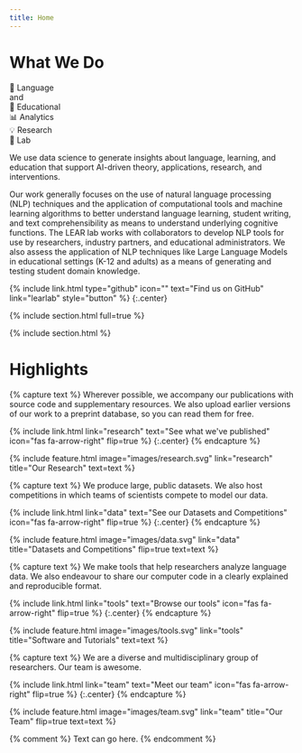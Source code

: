 ```yaml
---
title: Home
---
```


# What We Do

:speech_balloon: Language  
 and  
:school: Educational  
:bar_chart: Analytics  
:bulb: Research  
:microscope: Lab  

We use data science to generate insights about language, learning, and education that support AI-driven theory, applications, research, and interventions.

Our work generally focuses on the use of natural language processing (NLP) techniques and the application of computational tools and machine learning algorithms to better understand language learning, student writing, and text comprehensibility as means to understand underlying cognitive functions. The LEAR lab works with collaborators to develop NLP tools for use by researchers, industry partners, and educational administrators. We also assess the application of NLP techniques like Large Language Models in educational settings (K-12 and adults) as a means of generating and testing student domain knowledge.

{%
  include link.html
  type="github"
  icon=""
  text="Find us on GitHub"
  link="learlab"
  style="button"
%}
{:.center}

{% include section.html full=true %}

<!-- {% include banner.html image="images/banner.jpg" %} -->

{% include section.html %}

# Highlights

{% capture text %}
Wherever possible, we accompany our publications with source code and supplementary resources. We also upload earlier versions of our work to a preprint database, so you can read them for free.

{%
  include link.html
  link="research"
  text="See what we've published"
  icon="fas fa-arrow-right"
  flip=true
%}
{:.center}
{% endcapture %}

{%
  include feature.html
  image="images/research.svg"
  link="research"
  title="Our Research"
  text=text
%}

{% capture text %}
We produce large, public datasets. We also host competitions in which teams of scientists compete to model our data.

{%
  include link.html
  link="data"
  text="See our Datasets and Competitions"
  icon="fas fa-arrow-right"
  flip=true
%}
{:.center}
{% endcapture %}

{%
  include feature.html
  image="images/data.svg"
  link="data"
  title="Datasets and Competitions"
  flip=true
  text=text
%}

{% capture text %}
We make tools that help researchers analyze language data. We also endeavour to share our computer code in a clearly explained and reproducible format.

{%
  include link.html
  link="tools"
  text="Browse our tools"
  icon="fas fa-arrow-right"
  flip=true
%}
{:.center}
{% endcapture %}

{%
  include feature.html
  image="images/tools.svg"
  link="tools"
  title="Software and Tutorials"
  text=text
%}

{% capture text %}
We are a diverse and multidisciplinary group of researchers. Our team is awesome.

{%
  include link.html
  link="team"
  text="Meet our team"
  icon="fas fa-arrow-right"
  flip=true
%}
{:.center}
{% endcapture %}

{%
  include feature.html
  image="images/team.svg"
  link="team"
  title="Our Team"
  flip=true
  text=text
%}

{% comment %}
Text can go here.
{% endcomment %}
